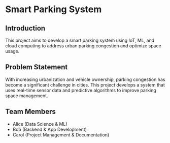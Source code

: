 # Smart Parking System
## Introduction
This project aims to develop a smart parking system using IoT, ML, and cloud computing to address urban parking congestion and optimize space usage.

## Problem Statement
With increasing urbanization and vehicle ownership, parking congestion has become a significant challenge in cities. This project develops a system that uses real-time sensor data and predictive algorithms to improve parking space management.

## Team Members
- Alice (Data Science & ML)
- Bob (Backend & App Development)
- Carol (Project Management & Documentation)